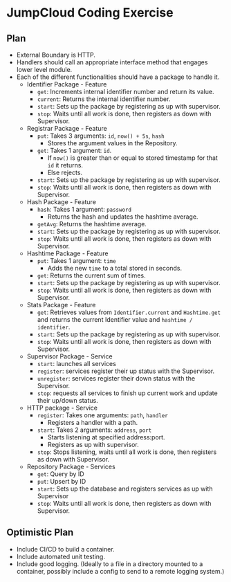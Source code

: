 # JumpCloud Coding Exercise

## Plan

- External Boundary is HTTP.
- Handlers should call an appropriate interface method that engages lower level module.
- Each of the different functionalities should have a package to handle it.
  - Identifier Package - Feature
    - `get`: Increments internal identifier number and return its value.
    - `current`: Returns the internal identifier number.
    - `start`: Sets up the package by registering as up with supervisor.
    - `stop`: Waits until all work is done, then registers as down with Supervisor.
  - Registrar Package - Feature
    - `put`: Takes 3 arguments: `id`, `now() + 5s`, `hash`
      - Stores the argument values in the Repository.
    - `get`: Takes 1 argument: `id`.
      - If `now()` is greater than or equal to stored timestamp for that `id` it returns.
      - Else rejects.
    - `start`: Sets up the package by registering as up with supervisor.
    - `stop`: Waits until all work is done, then registers as down with Supervisor.
  - Hash Package - Feature
    - `hash`: Takes 1 argument: `password`
      - Returns the hash and updates the hashtime average.
    - `getAvg`: Returns the hashtime average.
    - `start`: Sets up the package by registering as up with supervisor.
    - `stop`: Waits until all work is done, then registers as down with Supervisor.
  - Hashtime Package - Feature
    - `put`: Takes 1 argument: `time`
      - Adds the new `time` to a total stored in seconds.
    - `get`: Returns the current sum of times.
    - `start`: Sets up the package by registering as up with supervisor.
    - `stop`: Waits until all work is done, then registers as down with Supervisor.
  - Stats Package - Feature
    - `get`: Retrieves values from `Identifier.current` and `Hashtime.get` and returns the current Identifier value and `hashtime / identifier`.
    - `start`: Sets up the package by registering as up with supervisor.
    - `stop`: Waits until all work is done, then registers as down with Supervisor.
  - Supervisor Package - Service
    - `start`: launches all services
    - `register`: services register their up status with the Supervisor.
    - `unregister`: services register their down status with the Supervisor.
    - `stop`: requests all services to finish up current work and update their up/down status.
  - HTTP package - Service
    - `register`: Takes one arguments: `path`, `handler`
      - Registers a handler with a path.
    - `start`: Takes 2 arguments: `address`, `port`
      - Starts listening at specified address:port.
      - Registers as up with supervisor.
    - `stop`: Stops listening, waits until all work is done, then registers as down with Supervisor.
  - Repository Package - Services
    - `get`: Query by ID
    - `put`: Upsert by ID
    - `start`: Sets up the database and registers services as up with Supervisor
    - `stop`: Waits until all work is done, then registers as down with Supervisor.

## Optimistic Plan

- Include CI/CD to build a container.
- Include automated unit testing.
- Include good logging. (Ideally to a file in a directory mounted to a container, possibly include a config to send to a remote logging system.)
